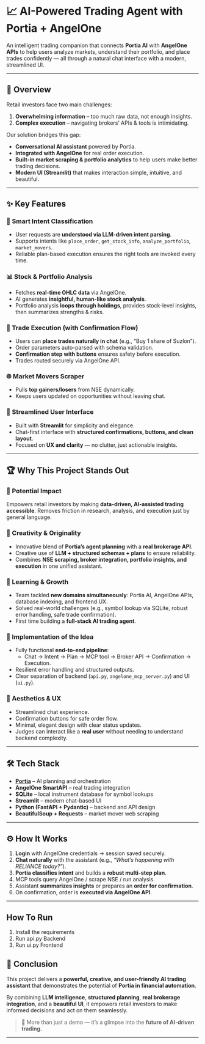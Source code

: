# 📈 AI-Powered Trading Agent with Portia + AngelOne  

An intelligent trading companion that connects **Portia AI** with **AngelOne APIs** to help users analyze markets, understand their portfolio, and place trades confidently — all through a natural chat interface with a modern, streamlined UI.  

---

## 🚀 Overview  

Retail investors face two main challenges:  
1. **Overwhelming information** – too much raw data, not enough insights.  
2. **Complex execution** – navigating brokers’ APIs & tools is intimidating.  

Our solution bridges this gap:  
- **Conversational AI assistant** powered by Portia.  
- **Integrated with AngelOne** for real order execution.  
- **Built-in market scraping & portfolio analytics** to help users make better trading decisions.  
- **Modern UI (Streamlit)** that makes interaction simple, intuitive, and beautiful.  

---

## ✨ Key Features  

### 🧠 Smart Intent Classification  
- User requests are **understood via LLM-driven intent parsing**.  
- Supports intents like `place_order`, `get_stock_info`, `analyze_portfolio`, `market_movers`.  
- Reliable plan-based execution ensures the right tools are invoked every time.  

### 📊 Stock & Portfolio Analysis  
- Fetches **real-time OHLC data** via AngelOne.  
- AI generates **insightful, human-like stock analysis**.  
- Portfolio analysis **loops through holdings**, provides stock-level insights, then summarizes strengths & risks.  

### 💸 Trade Execution (with Confirmation Flow)  
- Users can **place trades naturally in chat** (e.g., “Buy 1 share of Suzlon”).  
- Order parameters auto-parsed with schema validation.  
- **Confirmation step with buttons** ensures safety before execution.  
- Trades routed securely via AngelOne API.  

### 🌐 Market Movers Scraper  
- Pulls **top gainers/losers** from NSE dynamically.  
- Keeps users updated on opportunities without leaving chat.  

### 🎨 Streamlined User Interface  
- Built with **Streamlit** for simplicity and elegance.  
- Chat-first interface with **structured confirmations, buttons, and clean layout**.  
- Focused on **UX and clarity** — no clutter, just actionable insights.  

---

## 🏆 Why This Project Stands Out  

### 🔹 Potential Impact  
Empowers retail investors by making **data-driven, AI-assisted trading accessible**. Removes friction in research, analysis, and execution just by general language.  

### 🔹 Creativity & Originality  
- Innovative blend of **Portia’s agent planning** with a **real brokerage API**.  
- Creative use of **LLM + structured schemas + plans** to ensure reliability.  
- Combines **NSE scraping, broker integration, portfolio insights, and execution** in one unified assistant.  

### 🔹 Learning & Growth  
- Team tackled **new domains simultaneously**: Portia AI, AngelOne APIs, database indexing, and frontend UX.  
- Solved real-world challenges (e.g., symbol lookup via SQLite, robust error handling, safe trade confirmation).  
- First time building a **full-stack AI trading agent**.  

### 🔹 Implementation of the Idea  
- Fully functional **end-to-end pipeline**:  
  - Chat → Intent → Plan → MCP tool → Broker API → Confirmation → Execution.  
- Resilient error handling and structured outputs.  
- Clear separation of backend (`api.py`, `angelone_mcp_server.py`) and UI (`ui.py`).  

### 🔹 Aesthetics & UX  
- Streamlined chat experience.  
- Confirmation buttons for safe order flow.  
- Minimal, elegant design with clear status updates.  
- Judges can interact like a **real user** without needing to understand backend complexity.  

---

## 🛠️ Tech Stack  

- **[Portia](https://github.com/portia)** – AI planning and orchestration  
- **AngelOne SmartAPI** – real trading integration  
- **SQLite** – local instrument database for symbol lookups  
- **Streamlit** – modern chat-based UI  
- **Python (FastAPI + Pydantic)** – backend and API design  
- **BeautifulSoup + Requests** – market mover web scraping  

---

## ⚙️ How It Works  

1. **Login** with AngelOne credentials → session saved securely. 
2. **Chat naturally** with the assistant (e.g., *“What’s happening with RELIANCE today?”*).  
3. **Portia classifies intent** and builds a **robust multi-step plan**.  
4. MCP tools query AngelOne / scrape NSE / run analysis.  
5. Assistant **summarizes insights** or prepares an **order for confirmation**.  
6. On confirmation, order is **executed via AngelOne API**.  

---

## How To Run
1. Install the requirements
2. Run api.py Backend
3. Run ui.py Frontend 

## 🏁 Conclusion  

This project delivers a **powerful, creative, and user-friendly AI trading assistant** that demonstrates the potential of **Portia in financial automation**.  

By combining **LLM intelligence**, **structured planning**, **real brokerage integration**, and a **beautiful UI**, it empowers retail investors to make informed decisions and act on them seamlessly.  

> 🚀 More than just a demo — it’s a glimpse into the **future of AI-driven trading.**  

---
